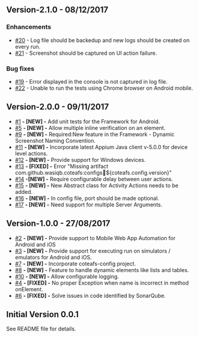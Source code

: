 ## Version-2.1.0 - 08/12/2017
### Enhancements
* [#20][20] - Log file should be backedup and new logs should be created on every run.
* [#21][21] - Screenshot should be captured on UI action failure.

### Bug fixes
* [#19][19] - Error displayed in the console is not captured in log file.
* [#22][22] - Unable to run the tests using Chrome browser on Android mobile.

## Version-2.0.0 - 09/11/2017
* [#1][1] **- [NEW] -** Add unit tests for the Framework for Android.
* [#5][5] **- [NEW] -** Allow multiple inline verification on an element.
* [#9][9] **- [NEW] -** Required:New feature in the Framework - Dynamic Screenshot Naming Convention.
* [#11][11] **- [NEW] -** Incorporate latest Appium Java client v-5.0.0 for device level actions.
* [#12][12] **- [NEW] -** Provide support for Windows devices.
* [#13][13] **- [FIXED] -** Error "Missing artifact com.github.wasiqb.coteafs:configs:jar:${coteafs.config.version}"
* [#14][14] **-[NEW] -** Require configurable delay between user actions.
* [#15][15] **- [NEW] -** New Abstract class for Activity Actions needs to be added.
* [#16][16] **- [NEW] -** In config file, port should be made optional.
* [#17][17] **- [NEW] -** Need support for multiple Server Arguments.

## Version-1.0.0 - 27/08/2017
* [#2][2] **- [NEW] -** Provide support to Mobile Web App Automation for Android and iOS
* [#3][3] **- [NEW] -** Provide support for executing run on simulators / emulators for Android and iOS.
* [#7][7] **- [NEW] -** Incorporate coteafs-config project.
* [#8][8] **- [NEW] -** Feature to handle dynamic elements like lists and tables.
* [#10][10] **- [NEW] -** Allow configurable logging.
* [#4][4] **- [FIXED] -** No proper Exception when name is incorrect in method onElement.
* [#6][6] **- [FIXED] -** Solve issues in code identified by SonarQube.

## Initial Version 0.0.1
See README file for details.

[1]: https://github.com/WasiqB/coteafs-appium/issues/1
[2]: https://github.com/WasiqB/coteafs-appium/issues/2
[3]: https://github.com/WasiqB/coteafs-appium/issues/3
[4]: https://github.com/WasiqB/coteafs-appium/issues/4
[5]: https://github.com/WasiqB/coteafs-appium/issues/5
[6]: https://github.com/WasiqB/coteafs-appium/issues/6
[7]: https://github.com/WasiqB/coteafs-appium/issues/7
[8]: https://github.com/WasiqB/coteafs-appium/issues/8
[9]: https://github.com/WasiqB/coteafs-appium/issues/9
[10]: https://github.com/WasiqB/coteafs-appium/issues/10
[11]: https://github.com/WasiqB/coteafs-appium/issues/11
[12]: https://github.com/WasiqB/coteafs-appium/issues/12
[13]: https://github.com/WasiqB/coteafs-appium/issues/13
[14]: https://github.com/WasiqB/coteafs-appium/issues/14
[15]: https://github.com/WasiqB/coteafs-appium/issues/15
[16]: https://github.com/WasiqB/coteafs-appium/issues/16
[17]: https://github.com/WasiqB/coteafs-appium/issues/17
[19]: https://github.com/WasiqB/coteafs-appium/issues/19
[20]: https://github.com/WasiqB/coteafs-appium/issues/20
[21]: https://github.com/WasiqB/coteafs-appium/issues/21
[22]: https://github.com/WasiqB/coteafs-appium/issues/22
